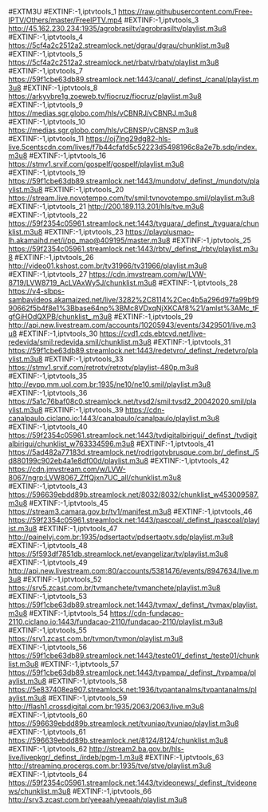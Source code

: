 #EXTM3U
#EXTINF:-1,iptvtools_1
https://raw.githubusercontent.com/Free-IPTV/Others/master/FreeIPTV.mp4
#EXTINF:-1,iptvtools_3
http://45.162.230.234:1935/agrobrasiltv/agrobrasiltv/playlist.m3u8
#EXTINF:-1,iptvtools_4
https://5cf4a2c2512a2.streamlock.net/dgrau/dgrau/chunklist.m3u8
#EXTINF:-1,iptvtools_5
https://5cf4a2c2512a2.streamlock.net/rbatv/rbatv/playlist.m3u8
#EXTINF:-1,iptvtools_7
https://59f1cbe63db89.streamlock.net:1443/canal/_definst_/canal/playlist.m3u8
#EXTINF:-1,iptvtools_8
https://arkyvbre1g.zoeweb.tv/fiocruz/fiocruz/playlist.m3u8
#EXTINF:-1,iptvtools_9
https://medias.sgr.globo.com/hls/vCBNRJ/vCBNRJ.m3u8
#EXTINF:-1,iptvtools_10
https://medias.sgr.globo.com/hls/vCBNSP/vCBNSP.m3u8
#EXTINF:-1,iptvtools_11
https://oj7lng29dg82-hls-live.5centscdn.com/lives/f7b44cfafd5c52223d5498196c8a2e7b.sdp/index.m3u8
#EXTINF:-1,iptvtools_16
https://stmv1.srvif.com/gospelf/gospelf/playlist.m3u8
#EXTINF:-1,iptvtools_19
https://59f1cbe63db89.streamlock.net:1443/mundotv/_definst_/mundotv/playlist.m3u8
#EXTINF:-1,iptvtools_20
https://stream.live.novotempo.com/tv/smil:tvnovotempo.smil/playlist.m3u8
#EXTINF:-1,iptvtools_21
http://200.189.113.201/hls/tve.m3u8
#EXTINF:-1,iptvtools_22
https://59f2354c05961.streamlock.net:1443/tvguara/_definst_/tvguara/chunklist.m3u8
#EXTINF:-1,iptvtools_23
https://playplusmao-lh.akamaihd.net/i/pp_mao@409195/master.m3u8
#EXTINF:-1,iptvtools_25
https://59f2354c05961.streamlock.net:1443/rbtv/_definst_/rbtv/playlist.m3u8
#EXTINF:-1,iptvtools_26
http://video01.kshost.com.br/tv31966/tv31966/playlist.m3u8
#EXTINF:-1,iptvtools_27
https://cdn.jmvstream.com/w/LVW-8719/LVW8719_AcLVAxWy5J/chunklist.m3u8
#EXTINF:-1,iptvtools_28
https://v4-slbps-sambavideos.akamaized.net/live/3282%2C8114%2Cec4b5a296d97fa99bf990662f5b4f8e1%3Bbase64np%3BMc8VDxqNjXKCAf8%21/amlst%3AMc_tFgfGiHOdQXPB/chunklist_.m3u8
#EXTINF:-1,iptvtools_29
http://api.new.livestream.com/accounts/10205943/events/3429501/live.m3u8
#EXTINF:-1,iptvtools_30
https://cvd1.cds.ebtcvd.net/live-redevida/smil:redevida.smil/chunklist.m3u8
#EXTINF:-1,iptvtools_31
https://59f1cbe63db89.streamlock.net:1443/redetvro/_definst_/redetvro/playlist.m3u8
#EXTINF:-1,iptvtools_33
https://stmv1.srvif.com/retrotv/retrotv/playlist-480p.m3u8
#EXTINF:-1,iptvtools_35
http://evpp.mm.uol.com.br:1935/ne10/ne10.smil/playlist.m3u8
#EXTINF:-1,iptvtools_36
https://5a1c76baf08c0.streamlock.net/tvsd2/smil:tvsd2_20042020.smil/playlist.m3u8
#EXTINF:-1,iptvtools_39
https://cdn-canalpaulo.ciclano.io:1443/canalpaulo/canalpaulo/playlist.m3u8
#EXTINF:-1,iptvtools_40
https://59f2354c05961.streamlock.net:1443/tvdigitalbirigui/_definst_/tvdigitalbirigui/chunklist_w763334596.m3u8
#EXTINF:-1,iptvtools_41
https://5ad482a77183d.streamlock.net/rodrigotvbrusque.com.br/_definst_/5d880199c902eb4a1e8df00d/playlist.m3u8
#EXTINF:-1,iptvtools_42
https://cdn.jmvstream.com/w/LVW-8067/ngrp:LVW8067_ZffQjxn7UC_all/chunklist.m3u8
#EXTINF:-1,iptvtools_43
https://596639ebdd89b.streamlock.net/8032/8032/chunklist_w453009587.m3u8
#EXTINF:-1,iptvtools_45
https://stream3.camara.gov.br/tv1/manifest.m3u8
#EXTINF:-1,iptvtools_46
https://59f2354c05961.streamlock.net:1443/pascoal/_definst_/pascoal/playlist.m3u8
#EXTINF:-1,iptvtools_47
http://painelvj.com.br:1935/pdsertaotv/pdsertaotv.sdp/playlist.m3u8
#EXTINF:-1,iptvtools_48
https://5f593df7851db.streamlock.net/evangelizar/tv/playlist.m3u8
#EXTINF:-1,iptvtools_49
http://api.new.livestream.com:80/accounts/5381476/events/8947634/live.m3u8
#EXTINF:-1,iptvtools_52
https://srv5.zcast.com.br/tvmanchete/tvmanchete/playlist.m3u8
#EXTINF:-1,iptvtools_53
https://59f1cbe63db89.streamlock.net:1443/tvmax/_definst_/tvmax/playlist.m3u8
#EXTINF:-1,iptvtools_54
https://cdn-fundacao-2110.ciclano.io:1443/fundacao-2110/fundacao-2110/playlist.m3u8
#EXTINF:-1,iptvtools_55
https://srv1.zcast.com.br/tvmon/tvmon/playlist.m3u8
#EXTINF:-1,iptvtools_56
https://59f1cbe63db89.streamlock.net:1443/teste01/_definst_/teste01/chunklist.m3u8
#EXTINF:-1,iptvtools_57
https://59f1cbe63db89.streamlock.net:1443/tvpampa/_definst_/tvpampa/playlist.m3u8
#EXTINF:-1,iptvtools_58
https://5e837408ea907.streamlock.net:1936/tvpantanalms/tvpantanalms/playlist.m3u8
#EXTINF:-1,iptvtools_59
http://flash1.crossdigital.com.br:1935/2063/2063/live.m3u8
#EXTINF:-1,iptvtools_60
https://596639ebdd89b.streamlock.net/tvuniao/tvuniao/playlist.m3u8
#EXTINF:-1,iptvtools_61
https://596639ebdd89b.streamlock.net/8124/8124/chunklist.m3u8
#EXTINF:-1,iptvtools_62
http://stream2.ba.gov.br/hls-live/livepkgr/_definst_/irdeb/pgm-1.m3u8
#EXTINF:-1,iptvtools_63
http://streaming.procergs.com.br:1935/tve/stve/playlist.m3u8
#EXTINF:-1,iptvtools_64
https://59f2354c05961.streamlock.net:1443/tvideonews/_definst_/tvideonews/chunklist.m3u8
#EXTINF:-1,iptvtools_66
http://srv3.zcast.com.br/yeeaah/yeeaah/playlist.m3u8
